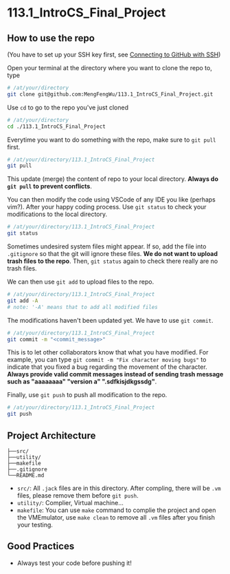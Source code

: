 # 113.1_IntroCS_Final_Project

## How to use the repo

(You have to set up your SSH key first, see [Connecting to GitHub with SSH](https://docs.github.com/en/authentication/connecting-to-github-with-ssh))

Open your terminal at the directory where you want to clone the repo to, type

```sh
# /at/your/directory
git clone git@github.com:MengFengWu/113.1_IntroCS_Final_Project.git
```

Use `cd` to go to the repo you've just cloned

```sh
# /at/your/directory
cd ./113.1_IntroCS_Final_Project
```

Everytime you want to do something with the repo, make sure to `git pull` first.

```sh
# /at/your/directory/113.1_IntroCS_Final_Project
git pull
```

This update (merge) the content of repo to your local directory. **Always do `git pull` to prevent conflicts**.

You can then modify the code using VSCode of any IDE you like (perhaps vim?). After your happy coding process. Use `git status` to check your modifications to the local directory.

```sh
# /at/your/directory/113.1_IntroCS_Final_Project
git status
```

Sometimes undesired system files might appear. If so, add the file into `.gitignore` so that the git will ignore these files. **We do not want to upload trash files to the repo**. Then, `git status` again to check there really are no trash files.

We can then use `git add` to upload files to the repo.

```sh
# /at/your/directory/113.1_IntroCS_Final_Project
git add -A
# note: '-A' means that to add all modified files
```

The modifications haven't been updated yet. We have to use `git commit`.

```sh
# /at/your/directory/113.1_IntroCS_Final_Project
git commit -m "<commit_message>"
```

This is to let other collaborators know that what you have modified. For example, you can type `git commit -m "Fix character moving bugs"` to indicate that you fixed a bug regarding the movement of the character. **Always provide valid commit messages instead of sending trash message such as "aaaaaaaa" "version a" ".sdfkisjdkgssdg"**.

Finally, use `git push` to push all modification to the repo.

```sh
# /at/your/directory/113.1_IntroCS_Final_Project
git push
```

## Project Architecture

```
├──src/
├──utility/
├──makefile
├──.gitignore
└──README.md
```

- `src/`: All `.jack` files are in this directory. After compling, there will be `.vm` files, please remove them before `git push`. 
- `utility/`: Complier, Virtual machine...
- `makefile`: You can use `make` command to complie the project and open the VMEmulator, use `make clean` to remove all `.vm` files after you finish your testing.

## Good Practices

- Always test your code before pushing it!
